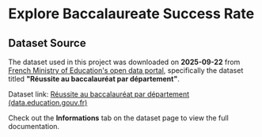 # Explore Baccalaureate Success Rate

## Dataset Source

The dataset used in this project was downloaded on **2025-09-22** from [French Ministry of Education's open data portal](https://data.education.gouv.fr), specifically the dataset titled **"Réussite au baccalauréat par département"**.

Dataset link: [Réussite au baccalauréat par département (data.education.gouv.fr)](https://data.education.gouv.fr/explore/dataset/fr-en-baccalaureat-par-departement)

Check out the **Informations** tab on the dataset page to view the full documentation.